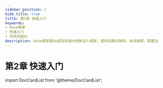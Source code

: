 ```yaml
---
sidebar_position: 2
hide_title: true
title: 第2章 快速入门
keywords:
- Gone框架
- 快速入门
- 项目初始化
description: Gone框架是Go语言的强大依赖注入框架，提供松耦合架构、自动装配、配置注入等功能。支持结构体注入、函数参数注入，助力构建可测试的企业级应用。
---
```


# 第2章 快速入门

import DocCardList from '@theme/DocCardList';

<DocCardList />